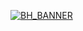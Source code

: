<a href="https://bisecthosting.com/PixelDream" target="_blank">![BH_BANNER](https://www.bisecthosting.com/images/CF/Fantasy_Minecraft_F/BH_Fantasy_Minecraft_Promo.webp)</a>
